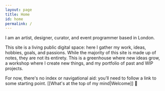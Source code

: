```yaml
---
layout: page
title: Home
id: home
permalink: /
---
```

I am an artist, designer, curator, and event programmer based in London. 

This site is a living public digital space: here I gather my work, ideas, hobbies, goals, and passions. While the majority of this site is made up of notes, they are not its entirety. This is a greenhouse where new ideas grow, a workshop where I create new things, and my portfolio of past and WIP projects.

For now, there's no index or navigational aid: you’ll need to follow a link to some starting point. <span class=".nobr">[[What's at the top of my mind|Welcome]] &#128075;</span>